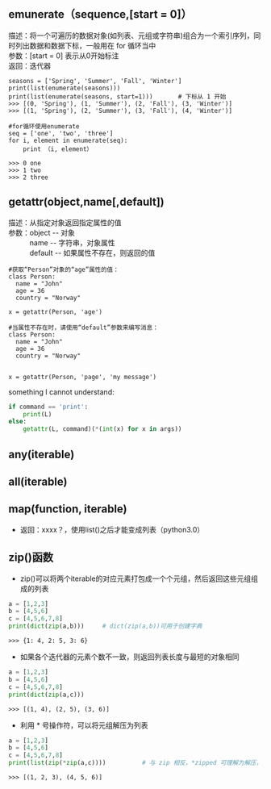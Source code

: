## emunerate（sequence,[start = 0]）
描述：将一个可遍历的数据对象(如列表、元组或字符串)组合为一个索引序列，同时列出数据和数据下标，一般用在 for 循环当中    
参数：[start = 0] 表示从0开始标注    
返回：迭代器    

```
seasons = ['Spring', 'Summer', 'Fall', 'Winter']
print(list(enumerate(seasons)))
print(list(enumerate(seasons, start=1)))       # 下标从 1 开始
>>> [(0, 'Spring'), (1, 'Summer'), (2, 'Fall'), (3, 'Winter')]
>>> [(1, 'Spring'), (2, 'Summer'), (3, 'Fall'), (4, 'Winter')]
```

```
#for循环使用enumerate
seq = ['one', 'two', 'three']
for i, element in enumerate(seq):
    print （i, element）
    
>>> 0 one
>>> 1 two
>>> 2 three
```

## getattr(object,name[,default])
描述：从指定对象返回指定属性的值    
参数：object -- 对象   
&ensp;&ensp;&ensp;&ensp;&ensp;&ensp;name -- 字符串，对象属性   
&ensp;&ensp;&ensp;&ensp;&ensp;&ensp;default -- 如果属性不存在，则返回的值     
```
#获取“Person”对象的“age”属性的值：
class Person:
  name = "John"
  age = 36
  country = "Norway"

x = getattr(Person, 'age')
```

```
#当属性不存在时，请使用“default”参数来编写消息：
class Person:
  name = "John"
  age = 36
  country = "Norway"


x = getattr(Person, 'page', 'my message')
```
something I cannot understand: 
```python
if command == 'print':
    print(L)
else:
    getattr(L, command)(*(int(x) for x in args))
```

## any(iterable)
## all(iterable)
## map(function, iterable)
+ 返回：xxxx？，使用list()之后才能变成列表（python3.0）
## zip()函数
+ zip()可以将两个iterable的对应元素打包成一个个元组，然后返回这些元组组成的列表
```python
a = [1,2,3]
b = [4,5,6]
c = [4,5,6,7,8]
print(dict(zip(a,b)))     # dict(zip(a,b))可用于创建字典
```
```
>>> {1: 4, 2: 5, 3: 6}
```
+ 如果各个迭代器的元素个数不一致，则返回列表长度与最短的对象相同
```python
a = [1,2,3]
b = [4,5,6]
c = [4,5,6,7,8]
print(dict(zip(a,c)))              
```
```
>>> [(1, 4), (2, 5), (3, 6)]
```
+ 利用 * 号操作符，可以将元组解压为列表
```python
a = [1,2,3]
b = [4,5,6]
c = [4,5,6,7,8]
print(list(zip(*zip(a,c))))          # 与 zip 相反，*zipped 可理解为解压，返回二维矩阵式
```
```
>>> [(1, 2, 3), (4, 5, 6)]
```
